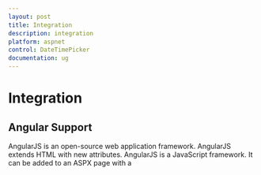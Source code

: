 ```yaml
---
layout: post
title: Integration
description: integration
platform: aspnet
control: DateTimePicker
documentation: ug
---
```


# Integration

## Angular Support

AngularJS is an open-source web application framework. AngularJS extends HTML with new attributes. AngularJS is a JavaScript framework. It can be added to an ASPX page with a <script> tag. AngularJS extends HTML attributes with Directives, and binds data to HTML with Expressions. The support is achieved by an integration JS library file. You can know more about the Angular support in our documentation. You can find the online documentation in the following link location. 

[http://help.syncfusion.com/ug/js/default.htm#!documents/angularjs.htm](http://help.syncfusion.com/ug/js/default.htm)

Sometimes you need to use DateTimePicker value for sorting and retrieving the information from database. Consider you are going to sort the number of users registered in your site. Whenever you select the date and time from the DateTimePicker popup window, the result of sorting should be changed based on date and timings. To achieve this, date and time values have to bind to the model while you change the values of date and time in the DateTimePicker control. You can achieve data binding with lesser code by integrating the angular concept with your control.  

In the following example, the DateTimePicker value is bounded with simple textbox. The textbox values are updated while updating the values in the DateTimePicker control. Also, changing the date and time informations from textbox is reflected in the DateTimePicker control.

In the ASPX page, include the following DateTimePicker control code example.



{% highlight html %}

<div ng-app="DateTimeCtrl">

<div ng-controller="DateTimePickerCtrl">

    <div style=" float:left ;">

            <input type="text" id="dateTime" ej-datetimepicker e-value="value" e-open='isOpen' e-close='isClose' e-change='isChange' />    </div>

     <div style=" float:left ; margin-left: 10px; ">

          <input type="text" id="dateTime1" ej-datetimepicker e-value="value" />        

</div></div></div>



{% endhighlight %}



{% highlight js %}

   angular.module('DateTimeCtrl', ['ejangular'])

       .controller('DateTimePickerCtrl', function ($scope) {

           $scope.value = "9/17/2014 2:47 AM";

       });



{% endhighlight %}



![](Integration_images/Integration_img1.png) 



## Knockout Support

KnockoutJS is a MVVM library that allows the separation of concerns. Essential JavaScript has full support for KnockoutJS. Knockout support is achieved by an integrated JS library file. Add the following code for Knockout Binding menu rendering.

When you use KO with your applications, you can get following benefits:

* You can connect UI elements with data model anytime. 
* Easily create complex dynamic data model.  
* Automatically update UI when data model is changed. When UI is changed, data model changes automatically. 

In the ASPX page, include the following DateTimePicker control code example.


{% highlight html %}


  <div id="datetime">

        <table>

            <tr>

                <td>Select Show Date Time </td>

                <td><label>Select Show Date Time </label></td>

            </tr>

            <tr>

                <td><input type="text" id="dateTime" data-bind="ejDateTimePicker: { value: value, width: '160px' }" /></td>

                <td><input type="text" id="Text1" data-bind="ejDateTimePicker: { value: value, width: '160px' }" /></td>

            </tr>

        </table>

    </div>

{% endhighlight %}



{% highlight js %}

        window.viewModel = {

            value: ko.observable("3/18/2014 2:47 AM")

        };



        $(function () {

            ko.applyBindings(viewModel);

        });



{% endhighlight %}



![](Integration_images/Integration_img2.png) 









